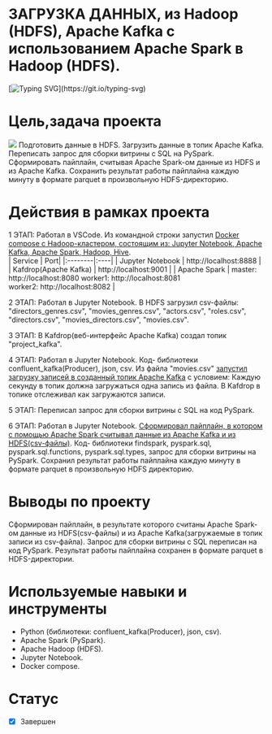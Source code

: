 # **ЗАГРУЗКА ДАННЫХ, из Hadoop (HDFS), Apache Kafka с использованием Apache Spark в Hadoop (HDFS).**
[![Typing SVG](https://readme-typing-svg.herokuapp.com?font=Fira+Code&pause=1000&color=4DF731&width=435&lines=%D0%97%D0%90%D0%93%D0%A0%D0%A3%D0%97%D0%9A%D0%90+%D0%94%D0%90%D0%9D%D0%9D%D0%AB%D0%A5%2C;%D0%B8%D0%B7+Hadoop+(HDFS)%2C+Apache+Kafka++;%D1%81+%D0%B8%D1%81%D0%BF%D0%BE%D0%BB%D1%8C%D0%B7%D0%BE%D0%B2%D0%B0%D0%BD%D0%B8%D0%B5%D0%BC+Apache+Spark;%D0%B2+Hadoop+(HDFS).)](https://git.io/typing-svg)  
# Цель,задача проекта  
![](https://github.com/brrndalex/Data-Engineer-Projects/blob/main/%D0%97%D0%90%D0%93%D0%A0%D0%A3%D0%97%D0%9A%D0%90%20%D0%94%D0%90%D0%9D%D0%9D%D0%AB%D0%A5%2C%20%D0%B8%D0%B7%20Hadoop%20(HDFS)%2C%20Apache%20Kafka%20%D1%81%20%D0%B8%D1%81%D0%BF%D0%BE%D0%BB%D1%8C%D0%B7%D0%BE%D0%B2%D0%B0%D0%BD%D0%B8%D0%B5%D0%BC%20Apache%20Spark%20%D0%B2%20Hadoop%20(HDFS)./%D0%97%D0%B0%D0%B3%D1%80%D1%83%D0%B7%D0%BA%D0%B0%20csv%20%D0%B8%D0%B7%20HDFS%20%D0%B8%20Kafka.drawio.png)
Подготовить данные в HDFS. Загрузить данные в топик Apache Kafka. Переписать запрос для сборки витрины с SQL на PySpark. Сформировать пайплайн, считывая Apache Spark-ом данные из HDFS и из Apache Kafka. Сохранить результат работы пайплайна каждую минуту в формате parquet в произвольную HDFS-директорию.

# Действия в рамках проекта
1 ЭТАП: Работал в VSCode. Из командной строки запустил [Docker compose с Hadoop-кластером, состоящим из: Jupyter Notebook, Apache Kafka, Apache Spark, Hadoop, Hive](https://github.com/brrndalex/Data-Engineer-Projects/blob/main/%D0%97%D0%90%D0%93%D0%A0%D0%A3%D0%97%D0%9A%D0%90%20%D0%94%D0%90%D0%9D%D0%9D%D0%AB%D0%A5%2C%20%D0%B8%D0%B7%20Hadoop%20(HDFS)%2C%20Apache%20Kafka%20%D1%81%20%D0%B8%D1%81%D0%BF%D0%BE%D0%BB%D1%8C%D0%B7%D0%BE%D0%B2%D0%B0%D0%BD%D0%B8%D0%B5%D0%BC%20Apache%20Spark%20%D0%B2%20Hadoop%20(HDFS)./docker-compose.yml).  
| Service | Port|
|:--------|:----|
|  Jupyter Notebook       | http://localhost:8888    |
|  Kafdrop(Apache Kafka)       | http://localhost:9001    |
|  Apache Spark       | master: http://localhost:8080  worker1: http://localhost:8081  
worker2: http://localhost:8082    |
  
2 ЭТАП: Работал в Jupyter Notebook. В HDFS загрузил csv-файлы: "directors_genres.csv", "movies_genres.csv", "actors.csv", "roles.csv", "directors.csv", "movies_directors.csv", "movies.csv".

3 ЭТАП: В Kafdrop(веб-интерфейс Apache Kafka) создал топик "project_kafka".

4 ЭТАП: Работал в Jupyter Notebook. Код- библиотеки confluent_kafka(Producer), json, csv. Из файла "movies.csv" [запустил загрузку записей в созданный топик Apache Kafka](https://github.com/brrndalex/Data-Engineer-Projects/blob/main/%D0%97%D0%90%D0%93%D0%A0%D0%A3%D0%97%D0%9A%D0%90%20%D0%94%D0%90%D0%9D%D0%9D%D0%AB%D0%A5%2C%20%D0%B8%D0%B7%20Hadoop%20(HDFS)%2C%20Apache%20Kafka%20%D1%81%20%D0%B8%D1%81%D0%BF%D0%BE%D0%BB%D1%8C%D0%B7%D0%BE%D0%B2%D0%B0%D0%BD%D0%B8%D0%B5%D0%BC%20Apache%20Spark%20%D0%B2%20Hadoop%20(HDFS)./project_producer_kafka_filonenko_ipynb_.py) с условием: Каждую секунду в топик должна загружаться одна запись из файла. В Kafdrop в топике отслеживал как загружаются записи.

5 ЭТАП: Переписал запрос для сборки витрины с SQL на код PySpark.

6 ЭТАП: Работал в Jupyter Notebook. [Сформировал пайплайн, в котором  с помощью Apache Spark считывал данные из Apache Kafka и из HDFS(csv-файлы)](https://github.com/brrndalex/Data-Engineer-Projects/blob/main/%D0%97%D0%90%D0%93%D0%A0%D0%A3%D0%97%D0%9A%D0%90%20%D0%94%D0%90%D0%9D%D0%9D%D0%AB%D0%A5,%20%D0%B8%D0%B7%20Hadoop%20(HDFS),%20Apache%20Kafka%20%D1%81%20%D0%B8%D1%81%D0%BF%D0%BE%D0%BB%D1%8C%D0%B7%D0%BE%D0%B2%D0%B0%D0%BD%D0%B8%D0%B5%D0%BC%20Apache%20Spark%20%D0%B2%20Hadoop%20(HDFS)./project_consumer_spark_filonenko_ipynb_.py). Код- библиотеки findspark, pyspark.sql, pyspark.sql.functions, pyspark.sql.types, запрос для сборки витрины на PySpark. Сохранил результат работы пайплайна каждую минуту в формате parquet в произвольную HDFS директорию. 

# Выводы по проекту
 Сформирован пайплайн, в результате которого считаны Apache Spark-ом данные из HDFS(csv-файлы) и из Apache Kafka(загружаемые в топик записи из csv-файла). Запрос для сборки витрины с SQL переписан на код PySpark. Результат работы пайплайна сохранен в формате parquet в HDFS-директории.
 
 # Используемые навыки и инструменты
 * Python (библиотеки: confluent_kafka(Producer), json, csv).
 * Apache Spark (PySpark).
 * Apache Hadoop (HDFS).
 * Jupyter Notebook.
 * Docker compose.
 
# Статус
- [x] Завершен
